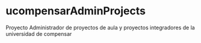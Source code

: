 # ucompensarAdminProjects
Proyecto Administrador de proyectos de aula y proyectos integradores de la universidad de compensar
